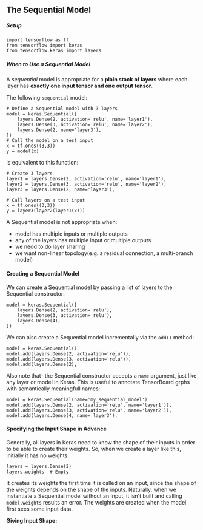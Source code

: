 ## **The Sequential Model**
##### **Setup**
```
import tensorflow as tf
from tensorflow import keras
from tensorflow.keras import layers
```
##### **When to Use a Sequential Model**

A *sequential* model is appropriate for a **plain stack of layers** where each layer has **exactly one input tensor and one output tensor**.

The following `sequential` model:
```
# Define a Sequential model with 3 layers
model = keras.Sequential([
    layers.Dense(2, activation='relu', name='layer1'),
    layers.Dense(3, activation='relu', name='layer2'),
    layers.Dense(2, name='layer3'),
])
# Call the model on a test input
x = tf.ones((3,3))
y = model(x)
```
is equivalent to this function:
```
# Create 3 layers
layer1 = layers.Dense(2, activation='relu', name='layer1'),
layer2 = layers.Dense(3, activation='relu', name='layer2'),
layer3 = layers.Dense(2, name='layer3'),

# Call layers on a test input
x = tf.ones((3,3))
y = layer3(layer2(layer1(x)))
```
A Sequential model is not appropriate when:
* model has multiple inputs or multiple outputs
* any of the layers has multiple input or multiple outputs
* we nedd to do layer sharing
* we want non-linear topology(e.g. a residual connection, a multi-branch model)

#### **Creating a Sequential Model**

We can create a Sequential model by passing a list of layers to the Sequential constructor:
```
model = keras.Sequential([
    layers.Dense(2, activation='relu'),
    layers.Dense(3, activation='relu'),
    layers.Dense(4),
])
```
We can also create a Sequential model incrementally via the `add()` method:
```
model = keras.Sequential()
model.add(layers.Dense(2, activation='relu')),
model.add(layers.Dense(3, activation='relu')),
model.add(layers.Dense(2),
```
Also note that- the Sequential constructor accepts a `name` argument, just like any layer or model in Keras. This is useful to annotate TensorBoard grphs with semantically meaningfull names:
```
model = keras.Sequential(name='my_sequential_model')
model.add(layers.Dense(2, activation='relu', name='layer1')),
model.add(layers.Dense(3, activation='relu', name='layer2')),
model.add(layers.Dense(4, name='layer3'),
```
#### **Specifying the Input Shape in Advance**

Generally, all layers in Keras need to know the shape of their inputs in order to be able to create their weights. So, when we create a layer like this, initially it has no weights:
```
layers = layers.Dense(2)
layers.weights  # Empty
```
It creates its weights the first time it is called on an input, since the shape of the weights depends on the shape of the inputs. Naturally, when we instantiate a Sequential model without an input, it isn't built and calling `model.weights` results an error. The weights are created when the model first sees some input data.

**Giving Input Shape:** 